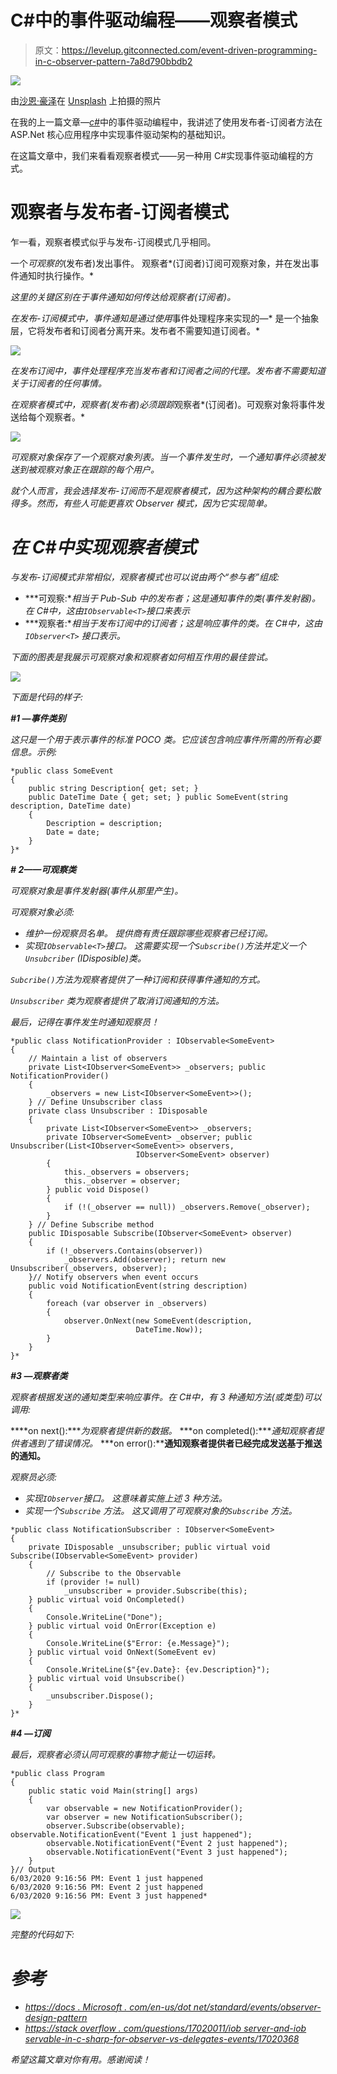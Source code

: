 # C#中的事件驱动编程——观察者模式

> 原文：<https://levelup.gitconnected.com/event-driven-programming-in-c-observer-pattern-7a8d790bbdb2>

![](img/3b9a8b46891136c4e0dba2a4e42dc43d.png)

由[沙恩·豪泽](https://unsplash.com/@shanehauser)在 [Unsplash](https://unsplash.com/) 上拍摄的照片

在我的上一篇文章—[*c#*](/event-driven-programming-in-c-9264efb06c01)中的事件驱动编程中，我讲述了使用发布者-订阅者方法在 ASP.Net 核心应用程序中实现事件驱动架构的基础知识。

在这篇文章中，我们来看看观察者模式——另一种用 C#实现事件驱动编程的方式。

# 观察者与发布者-订阅者模式

乍一看，观察者模式似乎与发布-订阅模式几乎相同。

一个*可观察的*(发布者)发出事件。
观察者*(订阅者)订阅可观察对象，并在发出事件通知时执行操作。*

*这里的关键区别在于事件通知如何传达给观察者(订阅者)。*

*在发布-订阅模式中，事件通知是通过使用*事件处理程序来实现的—* 是一个抽象层，它将发布者和订阅者分离开来。发布者不需要知道订阅者。*

*![](img/72a5bf7935ba3467e40baf1b9526cffb.png)*

*在发布订阅中，事件处理程序充当发布者和订阅者之间的代理。发布者不需要知道关于订阅者的任何事情。*

*在观察者模式中，*观察者*(发布者)必须跟踪*观察者*(订阅者)。可观察对象将事件发送给每个观察者。*

*![](img/ed991709c65a4c47f455996e12d8f71c.png)*

*可观察对象保存了一个观察对象列表。当一个事件发生时，一个通知事件必须被发送到被观察对象正在跟踪的每个用户。*

*就个人而言，我会选择发布-订阅而不是观察者模式，因为这种架构的耦合要松散得多。然而，有些人可能更喜欢 Observer 模式，因为它实现简单。*

# *在 C#中实现观察者模式*

*与发布-订阅模式非常相似，观察者模式也可以说由两个“参与者”组成:*

*   ***可观察:**相当于 Pub-Sub 中的发布者；这是通知事件的类(事件发射器)。在 C#中，这由`IObservable<T>`接口来表示*
*   ***观察者:**相当于发布订阅中的订阅者；这是响应事件的类。在 C#中，这由`IObserver<T>` 接口表示。*

*下面的图表是我展示可观察对象和观察者如何相互作用的最佳尝试。*

*![](img/bc47bf7934cd7bfe29b4c3cc6d1e5048.png)*

*下面是代码的样子:*

***#1 —事件类别***

*这只是一个用于表示事件的标准 POCO 类。它应该包含响应事件所需的所有必要信息。示例:*

```
*public class SomeEvent
{
    public string Description{ get; set; }
    public DateTime Date { get; set; } public SomeEvent(string description, DateTime date)
    {
        Description = description;
        Date = date;
    }
}*
```

***# 2——可观察类***

*可观察对象是事件发射器(事件从那里产生)。*

*可观察对象必须:*

*   *维护一份观察员名单。
    *提供商有责任跟踪哪些观察者已经订阅。**
*   *实现`IObservable<T>`接口。
    这需要实现一个`Subscribe()`方法并定义一个`Unsubcriber` (IDisposible)类。*

*`Subcribe()`方法为观察者提供了一种订阅和获得事件通知的方式。*

*`Unsubscriber` 类为观察者提供了取消订阅通知的方法。*

*最后，记得在事件发生时通知观察员！*

```
*public class NotificationProvider : IObservable<SomeEvent>
{
    // Maintain a list of observers
    private List<IObserver<SomeEvent>> _observers; public NotificationProvider()
    {
        _observers = new List<IObserver<SomeEvent>>();
    } // Define Unsubscriber class
    private class Unsubscriber : IDisposable
    {
        private List<IObserver<SomeEvent>> _observers;
        private IObserver<SomeEvent> _observer; public Unsubscriber(List<IObserver<SomeEvent>> observers,
                            IObserver<SomeEvent> observer)
        {
            this._observers = observers;
            this._observer = observer;
        } public void Dispose()
        {
            if (!(_observer == null)) _observers.Remove(_observer);
        }
    } // Define Subscribe method
    public IDisposable Subscribe(IObserver<SomeEvent> observer)
    {
        if (!_observers.Contains(observer))
            _observers.Add(observer); return new Unsubscriber(_observers, observer);
    }// Notify observers when event occurs
    public void NotificationEvent(string description)
    {
        foreach (var observer in _observers)
        {
            observer.OnNext(new SomeEvent(description, 
                            DateTime.Now));
        }
    }
}*
```

***#3 —观察者类***

*观察者根据发送的通知类型来响应事件。在 C#中，有 3 种通知方法(或类型)可以调用:*

****on next():****为观察者提供新的数据。* ***on completed():****通知观察者提供者遇到了错误情况。* ***on error():****通知观察者提供者已经完成发送基于推送的通知。**

*观察员必须:*

*   *实现`IObserver`接口。
    这意味着实施上述 3 种方法。*
*   *实现一个`Subscribe` 方法。
    这又调用了可观察对象的`Subscribe` 方法。*

```
*public class NotificationSubscriber : IObserver<SomeEvent>
{
    private IDisposable _unsubscriber; public virtual void Subscribe(IObservable<SomeEvent> provider)
    {
        // Subscribe to the Observable
        if (provider != null)
            _unsubscriber = provider.Subscribe(this);
    } public virtual void OnCompleted()
    {
        Console.WriteLine("Done");
    } public virtual void OnError(Exception e)
    {
        Console.WriteLine($"Error: {e.Message}");
    } public virtual void OnNext(SomeEvent ev)
    {
        Console.WriteLine($"{ev.Date}: {ev.Description}");
    } public virtual void Unsubscribe()
    {
        _unsubscriber.Dispose();
    }
}*
```

***#4 —订阅***

*最后，观察者必须认同可观察的事物才能让一切运转。*

```
*public class Program
{
    public static void Main(string[] args)
    {
        var observable = new NotificationProvider();
        var observer = new NotificationSubscriber();
        observer.Subscribe(observable); observable.NotificationEvent("Event 1 just happened");
        observable.NotificationEvent("Event 2 just happened");
        observable.NotificationEvent("Event 3 just happened");
    }
}// Output
6/03/2020 9:16:56 PM: Event 1 just happened
6/03/2020 9:16:56 PM: Event 2 just happened
6/03/2020 9:16:56 PM: Event 3 just happened*
```

*![](img/7fec04fb0f9def61f804cf996e1190a0.png)*

*完整的代码如下:*

# *参考*

*   *[https://docs . Microsoft . com/en-us/dot net/standard/events/observer-design-pattern](https://docs.microsoft.com/en-us/dotnet/standard/events/observer-design-pattern)*
*   *[https://stack overflow . com/questions/17020011/iob server-and-iob servable-in-c-sharp-for-observer-vs-delegates-events/17020368](https://stackoverflow.com/questions/17020011/iobserver-and-iobservable-in-c-sharp-for-observer-vs-delegates-events/17020368)*

*希望这篇文章对你有用。感谢阅读！*
